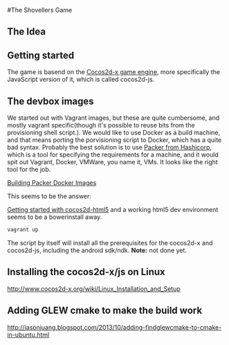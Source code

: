 #The Shovellers Game

## The Idea

## Getting started

The game is basend on the [Cocos2d-x game engine](http://www.cocos2d-x.org/), more specifically the JavaScript
version of it, which is called cocos2d-js. 


## The devbox images 

We started out with Vagrant images, but these are quite cumbersome, and mostly vagrant specific(though it's possible to reuse bits from the provisioning shell script.).
We would like to use Docker as a build machine, and that means porting the porvisioning script to Docker, which has a quite bad syntax.
Probably the best solution is to use [Packer from Hashicorp](https://packer.io/), which is a tool for specifying the requirements for a machine, and it would spit out Vagrant, Docker, VMWare, you name it, VMs.
It looks like the right tool for the job.


[Building Packer Docker Images](https://www.packer.io/docs/builders/docker.html)


This seems to be the answer:

[Getting started with cocos2d-html5](https://github.com/cocos2d/cocos2d-html5) and a working html5 dev environment seems to be a bowerinstall away.


```bash
vagrant up
```

The script by itself will install all the prerequisites for the cocos2d-x and cocos2d-js, including the android sdk/ndk.
**Note:** not done yet.

## Installing the cocos2d-x/js on Linux

http://www.cocos2d-x.org/wiki/Linux_Installation_and_Setup

## Adding GLEW cmake to make the build work
http://jasonjuang.blogspot.com/2013/10/adding-findglewcmake-to-cmake-in-ubuntu.html